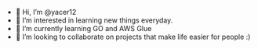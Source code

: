 - 👋 Hi, I’m @yacer12
- 👀 I’m interested in learning new things everyday.
- 🌱 I’m currently learning GO and AWS Glue
- 💞️ I’m looking to collaborate on projects that make life easier for people :) 

<!---
yacer12/yacer12 is a ✨ special ✨ repository because its `README.md` (this file) appears on your GitHub profile.
You can click the Preview link to take a look at your changes.
--->
